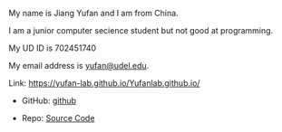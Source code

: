 My name is Jiang Yufan and I am from China.

I am a junior computer secience student but not good at programming.

My UD ID is 702451740

My email address is yufan@udel.edu.

Link: https://yufan-lab.github.io/Yufanlab.github.io/

- GitHub: [github](https://github.com/Yufan-lab/Yufanlab.github.io/)

- Repo: [Source Code](https://github.com/Yufan-lab/Yufanlab.github.io/edit/main/README.md)
